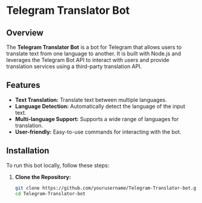 # Telegram Translator Bot

## Overview

The **Telegram Translator Bot** is a bot for Telegram that allows users to translate text from one language to another. It is built with Node.js and leverages the Telegram Bot API to interact with users and provide translation services using a third-party translation API.

## Features

- **Text Translation:** Translate text between multiple languages.
- **Language Detection:** Automatically detect the language of the input text.
- **Multi-language Support:** Supports a wide range of languages for translation.
- **User-friendly:** Easy-to-use commands for interacting with the bot.

## Installation

To run this bot locally, follow these steps:

1. **Clone the Repository:**

   ```sh
   git clone https://github.com/yourusername/Telegram-Translator-bot.git
   cd Telegram-Translator-bot
